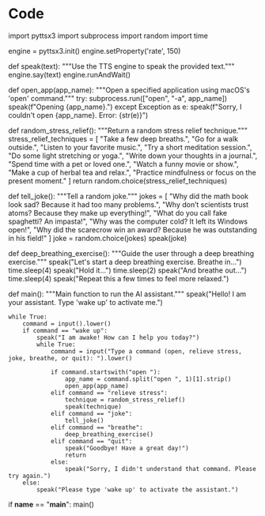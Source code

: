 

# Code

import pyttsx3
import subprocess
import random
import time

engine = pyttsx3.init()
engine.setProperty('rate', 150)

def speak(text):
    """Use the TTS engine to speak the provided text."""
    engine.say(text)
    engine.runAndWait()

def open_app(app_name):
    """Open a specified application using macOS's 'open' command."""
    try:
        subprocess.run(["open", "-a", app_name])
        speak(f"Opening {app_name}.")
    except Exception as e:
        speak(f"Sorry, I couldn't open {app_name}. Error: {str(e)}")

def random_stress_relief():
    """Return a random stress relief technique."""
    stress_relief_techniques = [
        "Take a few deep breaths.",
        "Go for a walk outside.",
        "Listen to your favorite music.",
        "Try a short meditation session.",
        "Do some light stretching or yoga.",
        "Write down your thoughts in a journal.",
        "Spend time with a pet or loved one.",
        "Watch a funny movie or show.",
        "Make a cup of herbal tea and relax.",
        "Practice mindfulness or focus on the present moment."
    ]
    return random.choice(stress_relief_techniques)

def tell_joke():
    """Tell a random joke."""
    jokes = [
        "Why did the math book look sad? Because it had too many problems.",
        "Why don’t scientists trust atoms? Because they make up everything!",
        "What do you call fake spaghetti? An impasta!",
        "Why was the computer cold? It left its Windows open!",
        "Why did the scarecrow win an award? Because he was outstanding in his field!"
    ]
    joke = random.choice(jokes)
    speak(joke)

def deep_breathing_exercise():
    """Guide the user through a deep breathing exercise."""
    speak("Let's start a deep breathing exercise. Breathe in...")
    time.sleep(4)
    speak("Hold it...")
    time.sleep(2)
    speak("And breathe out...")
    time.sleep(4)
    speak("Repeat this a few times to feel more relaxed.")



def main():
    """Main function to run the AI assistant."""
    speak("Hello! I am your assistant. Type 'wake up' to activate me.")

    while True:
        command = input().lower()
        if command == "wake up":
            speak("I am awake! How can I help you today?")
            while True:
                command = input("Type a command (open, relieve stress, joke, breathe, or quit): ").lower()

                if command.startswith("open "):
                    app_name = command.split("open ", 1)[1].strip()
                    open_app(app_name)
                elif command == "relieve stress":
                    technique = random_stress_relief()
                    speak(technique)
                elif command == "joke":
                    tell_joke()
                elif command == "breathe":
                    deep_breathing_exercise()
                elif command == "quit":
                    speak("Goodbye! Have a great day!")
                    return
                else:
                    speak("Sorry, I didn't understand that command. Please try again.")
        else:
            speak("Please type 'wake up' to activate the assistant.")

if __name__ == "__main__":
    main()



